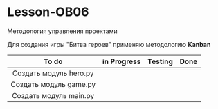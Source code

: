 # Lesson-OB06
 Методология управления проектами

Для создания игры "Битва героев" применяю методологию **Kanban**</br>

|         To do          | in Progress | Testing | Done |
|:----------------------:|:-----------:|:-------:|:----:|
| Создать модуль hero.py |             |         |      |
| Создать модуль game.py |             |         |      |
| Создать модуль main.py |             |         |      |

